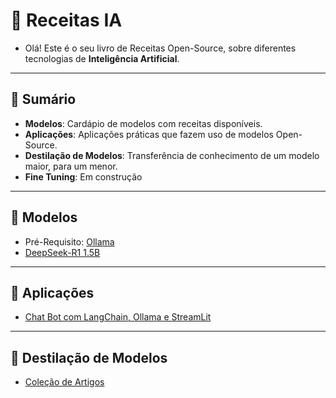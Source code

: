 # 🍪 Receitas IA

- Olá! Este é o seu livro de Receitas Open-Source, sobre diferentes tecnologias de **Inteligência Artificial**.

---
## 📔 Sumário

- **Modelos**: Cardápio de modelos com receitas disponíveis.
- **Aplicações**: Aplicações práticas que fazem uso de modelos Open-Source.
- **Destilação de Modelos**: Transferência de conhecimento de um modelo maior, para um menor.
- **Fine Tuning**: Em construção

---
## 🤖 Modelos

- Pré-Requisito: [Ollama](./ollama/install.md)
- [DeepSeek-R1 1.5B](./modelos/deepSeek/deepSeekR1-1B.md)

---
## 🚀 Aplicações

- [Chat Bot com LangChain, Ollama e StreamLit](./aplicacoes/app01)

---
## 🔬 Destilação de Modelos

- [Coleção de Artigos](./destilacao/artigos.md)
